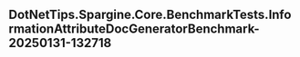 ## DotNetTips.Spargine.Core.BenchmarkTests.InformationAttributeDocGeneratorBenchmark-20250131-132718
